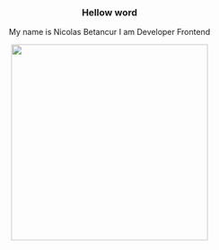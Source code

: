   <div align='center'>
        <h3 align="center">Hellow word</h2>
  <p>My name is Nicolas Betancur I am Developer Frontend</p>
        <div align='center' >
        <img width='350px' src="https://media.giphy.com/media/SWoSkN6DxTszqIKEqv/giphy.gif"
            alt="">
        </div>    
  </div>

